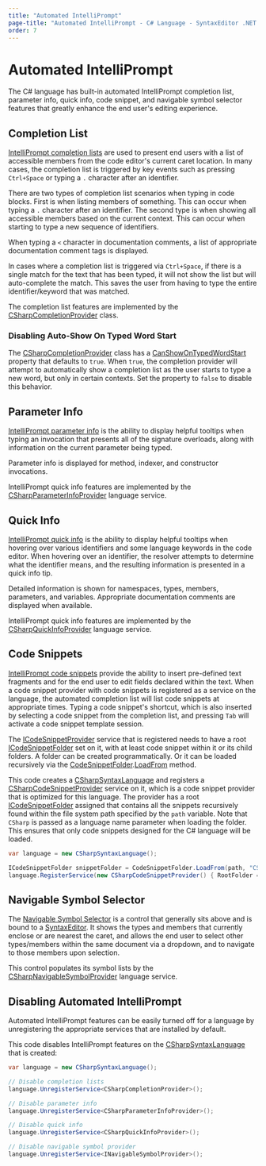```yaml
---
title: "Automated IntelliPrompt"
page-title: "Automated IntelliPrompt - C# Language - SyntaxEditor .NET Languages Add-on"
order: 7
---
```

# Automated IntelliPrompt

The C# language has built-in automated IntelliPrompt completion list, parameter info, quick info, code snippet, and navigable symbol selector features that greatly enhance the end user's editing experience.

## Completion List

[IntelliPrompt completion lists](../../user-interface/intelliprompt/completion-list.md) are used to present end users with a list of accessible members from the code editor's current caret location.  In many cases, the completion list is triggered by key events such as pressing `Ctrl+Space` or typing a `.` character after an identifier.

There are two types of completion list scenarios when typing in code blocks.  First is when listing members of something.  This can occur when typing a `.` character after an identifier.  The second type is when showing all accessible members based on the current context.  This can occur when starting to type a new sequence of identifiers.

When typing a `<` character in documentation comments, a list of appropriate documentation comment tags is displayed.

In cases where a completion list is triggered via `Ctrl+Space`, if there is a single match for the text that has been typed, it will not show the list but will auto-complete the match.  This saves the user from having to type the entire identifier/keyword that was matched.

The completion list features are implemented by the [CSharpCompletionProvider](xref:ActiproSoftware.Text.Languages.CSharp.Implementation.CSharpCompletionProvider) class.

### Disabling Auto-Show On Typed Word Start

The [CSharpCompletionProvider](xref:ActiproSoftware.Text.Languages.CSharp.Implementation.CSharpCompletionProvider) class has a [CanShowOnTypedWordStart](xref:ActiproSoftware.Text.Languages.DotNet.Implementation.DotNetCompletionProviderBase.CanShowOnTypedWordStart) property that defaults to `true`.  When `true`, the completion provider will attempt to automatically show a completion list as the user starts to type a new word, but only in certain contexts.  Set the property to `false` to disable this behavior.

## Parameter Info

[IntelliPrompt parameter info](../../user-interface/intelliprompt/parameter-info.md) is the ability to display helpful tooltips when typing an invocation that presents all of the signature overloads, along with information on the current parameter being typed.

Parameter info is displayed for method, indexer, and constructor invocations.

IntelliPrompt quick info features are implemented by the [CSharpParameterInfoProvider](xref:ActiproSoftware.Text.Languages.CSharp.Implementation.CSharpParameterInfoProvider) language service.

## Quick Info

[IntelliPrompt quick info](../../user-interface/intelliprompt/quick-info.md) is the ability to display helpful tooltips when hovering over various identifiers and some language keywords in the code editor.  When hovering over an identifier, the resolver attempts to determine what the identifier means, and the resulting information is presented in a quick info tip.

Detailed information is shown for namespaces, types, members, parameters, and variables.  Appropriate documentation comments are displayed when available.

IntelliPrompt quick info features are implemented by the [CSharpQuickInfoProvider](xref:ActiproSoftware.Text.Languages.CSharp.Implementation.CSharpQuickInfoProvider) language service.

## Code Snippets

[IntelliPrompt code snippets](../../user-interface/intelliprompt/code-snippets.md) provide the ability to insert pre-defined text fragments and for the end user to edit fields declared within the text.  When a code snippet provider with code snippets is registered as a service on the language, the automated completion list will list code snippets at appropriate times.  Typing a code snippet's shortcut, which is also inserted by selecting a code snippet from the completion list, and pressing `Tab` will activate a code snippet template session.

The [ICodeSnippetProvider](xref:ActiproSoftware.Windows.Controls.SyntaxEditor.IntelliPrompt.ICodeSnippetProvider) service that is registered needs to have a root [ICodeSnippetFolder](xref:ActiproSoftware.Windows.Controls.SyntaxEditor.IntelliPrompt.ICodeSnippetFolder) set on it, with at least code snippet within it or its child folders.  A folder can be created programmatically. Or it can be loaded recursively via the [CodeSnippetFolder](xref:ActiproSoftware.Windows.Controls.SyntaxEditor.IntelliPrompt.Implementation.CodeSnippetFolder).[LoadFrom](xref:ActiproSoftware.Windows.Controls.SyntaxEditor.IntelliPrompt.Implementation.CodeSnippetFolder.LoadFrom*) method.

This code creates a [CSharpSyntaxLanguage](xref:ActiproSoftware.Text.Languages.CSharp.Implementation.CSharpSyntaxLanguage) and registers a [CSharpCodeSnippetProvider](xref:ActiproSoftware.Text.Languages.CSharp.Implementation.CSharpCodeSnippetProvider) service on it, which is a code snippet provider that is optimized for this language.  The provider has a root [ICodeSnippetFolder](xref:ActiproSoftware.Windows.Controls.SyntaxEditor.IntelliPrompt.ICodeSnippetFolder) assigned that contains all the snippets recursively found within the file system path specified by the `path` variable.  Note that `CSharp` is passed as a language name parameter when loading the folder.  This ensures that only code snippets designed for the C# language will be loaded.

```csharp
var language = new CSharpSyntaxLanguage();

ICodeSnippetFolder snippetFolder = CodeSnippetFolder.LoadFrom(path, "CSharp");
language.RegisterService(new CSharpCodeSnippetProvider() { RootFolder = snippetFolder });
```

## Navigable Symbol Selector

The [Navigable Symbol Selector](../../user-interface/intelliprompt/navigable-symbol-selector.md) is a control that generally sits above and is bound to a [SyntaxEditor](xref:ActiproSoftware.Windows.Controls.SyntaxEditor.SyntaxEditor).  It shows the types and members that currently enclose or are nearest the caret, and allows the end user to select other types/members within the same document via a dropdown, and to navigate to those members upon selection.

This control populates its symbol lists by the [CSharpNavigableSymbolProvider](xref:ActiproSoftware.Text.Languages.CSharp.Implementation.CSharpNavigableSymbolProvider) language service.

## Disabling Automated IntelliPrompt

Automated IntelliPrompt features can be easily turned off for a language by unregistering the appropriate services that are installed by default.

This code disables IntelliPrompt features on the [CSharpSyntaxLanguage](xref:ActiproSoftware.Text.Languages.CSharp.Implementation.CSharpSyntaxLanguage) that is created:

```csharp
var language = new CSharpSyntaxLanguage();

// Disable completion lists
language.UnregisterService<CSharpCompletionProvider>();

// Disable parameter info
language.UnregisterService<CSharpParameterInfoProvider>();

// Disable quick info
language.UnregisterService<CSharpQuickInfoProvider>();

// Disable navigable symbol provider
language.UnregisterService<INavigableSymbolProvider>();
```
